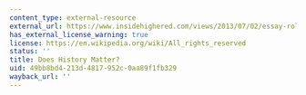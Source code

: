 ```yaml
---
content_type: external-resource
external_url: https://www.insidehighered.com/views/2013/07/02/essay-role-history-supreme-court-decision-gay-marriage
has_external_license_warning: true
license: https://en.wikipedia.org/wiki/All_rights_reserved
status: ''
title: Does History Matter?
uid: 49bb8bd4-213d-4817-952c-0aa89f1fb329
wayback_url: ''
---
```

